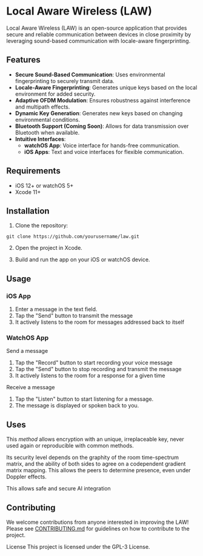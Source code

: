 # Local Aware Wireless (LAW)

Local Aware Wireless (LAW) is an open-source application that provides secure and reliable communication between devices in close proximity by leveraging sound-based communication with locale-aware fingerprinting.

## Features

* **Secure Sound-Based Communication**: Uses environmental fingerprinting to securely transmit data.
* **Locale-Aware Fingerprinting**: Generates unique keys based on the local environment for added security.
* **Adaptive OFDM Modulation**: Ensures robustness against interference and multipath effects.
* **Dynamic Key Generation**: Generates new keys based on changing environmental conditions.
* **Bluetooth Support (Coming Soon)**: Allows for data transmission over Bluetooth when available.
* **Intuitive Interfaces**:
	+ **watchOS App**: Voice interface for hands-free communication.
	+ **iOS Apps**: Text and voice interfaces for flexible communication.

## Requirements

* iOS 12+ or watchOS 5+
* Xcode 11+

## Installation

1. Clone the repository:
```
git clone https://github.com/yourusername/law.git
```

2. Open the project in Xcode.

3. Build and run the app on your iOS or watchOS device.

## Usage

### iOS App

1. Enter a message in the text field.
2. Tap the "Send" button to transmit the message
3. It actively listens to the room for messages addressed back to itself

### WatchOS App

Send a message

1. Tap the "Record" button to start recording your voice message
2. Tap the "Send" button to stop recording and transmit the message
3. It actively listens to the room for a response for a given time

Receive a message

1. Tap the "Listen" button to start listening for a message.
2. The message is displayed or spoken back to you.

## Uses

This *method* allows encryption with an unique, irreplaceable key, never used again or reproducible with common methods.

Its security level depends on the graphity of the room time-spectrum matrix, and the ability of both sides to agree on a codependent gradient matrix mapping. This allows the peers to determine presence, even under Doppler effects.

This allows safe and secure AI integration

## Contributing

We welcome contributions from anyone interested in improving the LAW! Please see [CONTRIBUTING.md](https://github.com/nightmedia/law/CONTRIBUTING.md) for guidelines on how to contribute to the project.

License
This project is licensed under the GPL-3 License.

